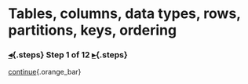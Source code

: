 <div class="top">

# Tables, columns, data types, rows, partitions, keys, ordering
### [◂](command:katapod.loadPage?intro){.steps} Step 1 of 12 [▸](command:katapod.loadPage?step2){.steps}
</div>



[continue](command:katapod.loadPage?step2){.orange_bar}